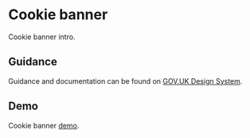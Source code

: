 # Cookie banner

Cookie banner intro.

## Guidance

Guidance and documentation can be found on [GOV.UK Design System](linkgoeshere).

## Demo

Cookie banner [demo](linkgoeshere).

<!--
## Installation

```
npm install --save @govuk-frontend/cookie-banner
```
## Usage

Including the Sass

```
@import "@govuk-frontend/cookie-banner/cookie-banner";
```
-->
